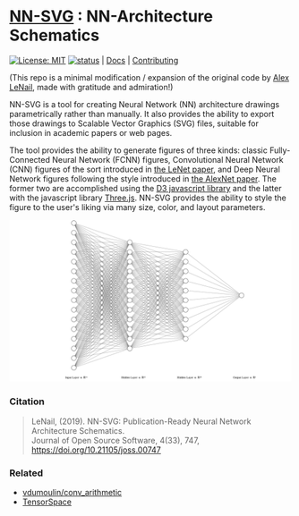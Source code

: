 # [NN-SVG](https://alexlenail.me/NN-SVG/) : NN-Architecture Schematics

[![License: MIT](https://img.shields.io/badge/License-MIT-yellow.svg)](https://opensource.org/licenses/MIT)
[![status](https://joss.theoj.org/papers/52b511ab107595a805107aa4ad70161d/status.svg)](https://joss.theoj.org/papers/52b511ab107595a805107aa4ad70161d)
| [Docs](https://github.com/zfrenchee/NN-SVG/wiki) | [Contributing](https://github.com/zfrenchee/NN-SVG/wiki/Contributing)

(This repo is a minimal modification / expansion of the original code by [Alex LeNail](https://github.com/alexlenail/NN-SVG), made with gratitude and admiration!)

NN-SVG is a tool for creating Neural Network (NN) architecture drawings parametrically rather than manually. It also provides the ability to export those drawings to Scalable Vector Graphics (SVG) files, suitable for inclusion in academic papers or web pages.

The tool provides the ability to generate figures of three kinds: classic Fully-Connected Neural Network (FCNN) figures, Convolutional Neural Network (CNN) figures of the sort introduced in [the LeNet paper](http://yann.lecun.com/exdb/publis/pdf/lecun-01a.pdf), and Deep Neural Network figures following the style introduced in [the AlexNet paper](https://papers.nips.cc/paper/4824-imagenet-classification-with-deep-convolutional-neural-networks.pdf). The former two are accomplished using the [D3 javascript library](https://d3js.org/) and the latter with the javascript library [Three.js](https://threejs.org/). NN-SVG provides the ability to style the figure to the user's liking via many size, color, and layout parameters.

<img src="resources/images/example.svg">


### Citation

> LeNail, (2019). NN-SVG: Publication-Ready Neural Network Architecture Schematics. <br>
> Journal of Open Source Software, 4(33), 747, https://doi.org/10.21105/joss.00747

### Related

- [vdumoulin/conv_arithmetic](https://github.com/vdumoulin/conv_arithmetic)
- [TensorSpace](https://github.com/tensorspace-team/tensorspace)